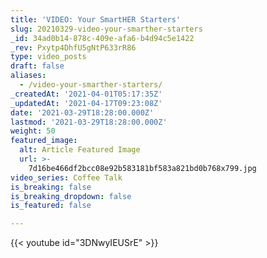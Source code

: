```yaml
---
title: 'VIDEO: Your SmartHER Starters'
slug: 20210329-video-your-smarther-starters
_id: 34ad0b14-878c-409e-afa6-b4d94c5e1422
_rev: Pxytp4DhfU5gNtP633rR86
type: video_posts
draft: false
aliases:
  - /video-your-smarther-starters/
_createdAt: '2021-04-01T05:17:35Z'
_updatedAt: '2021-04-17T09:23:08Z'
date: '2021-03-29T18:28:00.000Z'
lastmod: '2021-03-29T18:28:00.000Z'
weight: 50
featured_image:
  alt: Article Featured Image
  url: >-
    7d16be466df2bcc08e92b583181bf583a821bd0b768x799.jpg
video_series: Coffee Talk
is_breaking: false
is_breaking_dropdown: false
is_featured: false

---
```

{{< youtube id="3DNwyIEUSrE" >}}